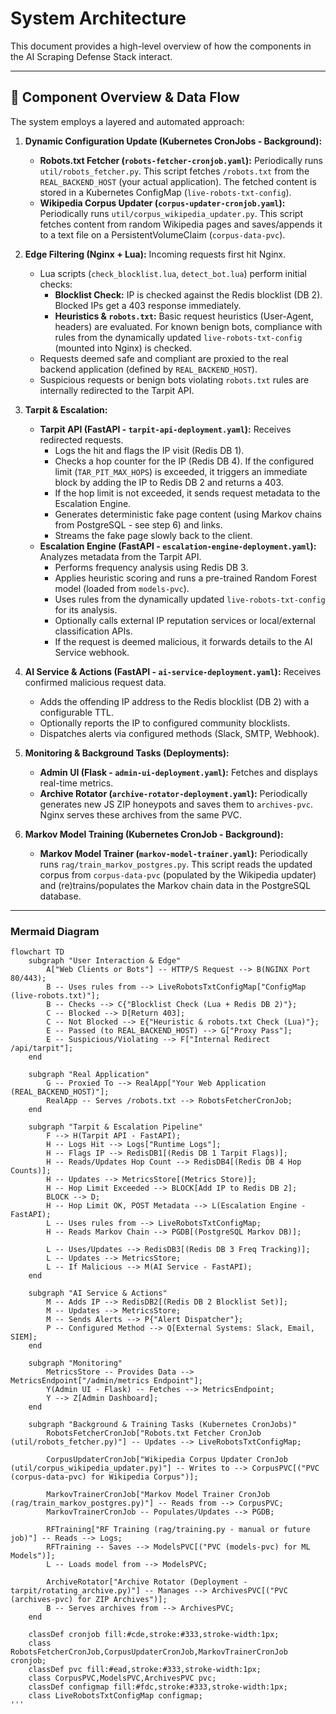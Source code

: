 # System Architecture

This document provides a high-level overview of how the components in the AI Scraping Defense Stack interact.

---

## 🧱 Component Overview & Data Flow

The system employs a layered and automated approach:

1. **Dynamic Configuration Update (Kubernetes CronJobs - Background):**
    * **Robots.txt Fetcher (`robots-fetcher-cronjob.yaml`):** Periodically runs `util/robots_fetcher.py`. This script fetches `/robots.txt` from the `REAL_BACKEND_HOST` (your actual application). The fetched content is stored in a Kubernetes ConfigMap (`live-robots-txt-config`).
    * **Wikipedia Corpus Updater (`corpus-updater-cronjob.yaml`):** Periodically runs `util/corpus_wikipedia_updater.py`. This script fetches content from random Wikipedia pages and saves/appends it to a text file on a PersistentVolumeClaim (`corpus-data-pvc`).

2. **Edge Filtering (Nginx + Lua):** Incoming requests first hit Nginx.
    * Lua scripts (`check_blocklist.lua`, `detect_bot.lua`) perform initial checks:
        * **Blocklist Check:** IP is checked against the Redis blocklist (DB 2). Blocked IPs get a 403 response immediately.
        * **Heuristics & `robots.txt`:** Basic request heuristics (User-Agent, headers) are evaluated. For known benign bots, compliance with rules from the dynamically updated `live-robots-txt-config` (mounted into Nginx) is checked.
    * Requests deemed safe and compliant are proxied to the real backend application (defined by `REAL_BACKEND_HOST`).
    * Suspicious requests or benign bots violating `robots.txt` rules are internally redirected to the Tarpit API.

3. **Tarpit & Escalation:**
    * **Tarpit API (FastAPI - `tarpit-api-deployment.yaml`):** Receives redirected requests.
        * Logs the hit and flags the IP visit (Redis DB 1).
        * Checks a hop counter for the IP (Redis DB 4). If the configured limit (`TAR_PIT_MAX_HOPS`) is exceeded, it triggers an immediate block by adding the IP to Redis DB 2 and returns a 403.
        * If the hop limit is not exceeded, it sends request metadata to the Escalation Engine.
        * Generates deterministic fake page content (using Markov chains from PostgreSQL - see step 6) and links.
        * Streams the fake page slowly back to the client.
    * **Escalation Engine (FastAPI - `escalation-engine-deployment.yaml`):** Analyzes metadata from the Tarpit API.
        * Performs frequency analysis using Redis DB 3.
        * Applies heuristic scoring and runs a pre-trained Random Forest model (loaded from `models-pvc`).
        * Uses rules from the dynamically updated `live-robots-txt-config` for its analysis.
        * Optionally calls external IP reputation services or local/external classification APIs.
        * If the request is deemed malicious, it forwards details to the AI Service webhook.

4. **AI Service & Actions (FastAPI - `ai-service-deployment.yaml`):** Receives confirmed malicious request data.
    * Adds the offending IP address to the Redis blocklist (DB 2) with a configurable TTL.
    * Optionally reports the IP to configured community blocklists.
    * Dispatches alerts via configured methods (Slack, SMTP, Webhook).

5. **Monitoring & Background Tasks (Deployments):**
    * **Admin UI (Flask - `admin-ui-deployment.yaml`):** Fetches and displays real-time metrics.
    * **Archive Rotator (`archive-rotator-deployment.yaml`):** Periodically generates new JS ZIP honeypots and saves them to `archives-pvc`. Nginx serves these archives from the same PVC.

6. **Markov Model Training (Kubernetes CronJob - Background):**
    * **Markov Model Trainer (`markov-model-trainer.yaml`):** Periodically runs `rag/train_markov_postgres.py`. This script reads the updated corpus from `corpus-data-pvc` (populated by the Wikipedia updater) and (re)trains/populates the Markov chain data in the PostgreSQL database.

---

### Mermaid Diagram

```mermaid
flowchart TD
    subgraph "User Interaction & Edge"
        A["Web Clients or Bots"] -- HTTP/S Request --> B(NGINX Port 80/443);
        B -- Uses rules from --> LiveRobotsTxtConfigMap["ConfigMap (live-robots.txt)"];
        B -- Checks --> C{"Blocklist Check (Lua + Redis DB 2)"};
        C -- Blocked --> D[Return 403];
        C -- Not Blocked --> E{"Heuristic & robots.txt Check (Lua)"};
        E -- Passed (to REAL_BACKEND_HOST) --> G["Proxy Pass"];
        E -- Suspicious/Violating --> F["Internal Redirect /api/tarpit"];
    end

    subgraph "Real Application"
        G -- Proxied To --> RealApp["Your Web Application (REAL_BACKEND_HOST)"];
        RealApp -- Serves /robots.txt --> RobotsFetcherCronJob;
    end

    subgraph "Tarpit & Escalation Pipeline"
        F --> H(Tarpit API - FastAPI);
        H -- Logs Hit --> Logs["Runtime Logs"];
        H -- Flags IP --> RedisDB1[(Redis DB 1 Tarpit Flags)];
        H -- Reads/Updates Hop Count --> RedisDB4[(Redis DB 4 Hop Counts)];
        H -- Updates --> MetricsStore[(Metrics Store)];
        H -- Hop Limit Exceeded --> BLOCK[Add IP to Redis DB 2];
        BLOCK --> D;
        H -- Hop Limit OK, POST Metadata --> L(Escalation Engine - FastAPI);
        L -- Uses rules from --> LiveRobotsTxtConfigMap;
        H -- Reads Markov Chain --> PGDB[(PostgreSQL Markov DB)];

        L -- Uses/Updates --> RedisDB3[(Redis DB 3 Freq Tracking)];
        L -- Updates --> MetricsStore;
        L -- If Malicious --> M(AI Service - FastAPI);
    end

    subgraph "AI Service & Actions"
        M -- Adds IP --> RedisDB2[(Redis DB 2 Blocklist Set)];
        M -- Updates --> MetricsStore;
        M -- Sends Alerts --> P{"Alert Dispatcher"};
        P -- Configured Method --> Q[External Systems: Slack, Email, SIEM];
    end

    subgraph "Monitoring"
        MetricsStore -- Provides Data --> MetricsEndpoint["/admin/metrics Endpoint"];
        Y(Admin UI - Flask) -- Fetches --> MetricsEndpoint;
        Y --> Z[Admin Dashboard];
    end

    subgraph "Background & Training Tasks (Kubernetes CronJobs)"
        RobotsFetcherCronJob["Robots.txt Fetcher CronJob (util/robots_fetcher.py)"] -- Updates --> LiveRobotsTxtConfigMap;
        
        CorpusUpdaterCronJob["Wikipedia Corpus Updater CronJob (util/corpus_wikipedia_updater.py)"] -- Writes to --> CorpusPVC[("PVC (corpus-data-pvc) for Wikipedia Corpus")];
        
        MarkovTrainerCronJob["Markov Model Trainer CronJob (rag/train_markov_postgres.py)"] -- Reads from --> CorpusPVC;
        MarkovTrainerCronJob -- Populates/Updates --> PGDB;

        RFTraining["RF Training (rag/training.py - manual or future job)"] -- Reads --> Logs;
        RFTraining -- Saves --> ModelsPVC[("PVC (models-pvc) for ML Models")];
        L -- Loads model from --> ModelsPVC;

        ArchiveRotator["Archive Rotator (Deployment - tarpit/rotating_archive.py)"] -- Manages --> ArchivesPVC[("PVC (archives-pvc) for ZIP Archives")];
        B -- Serves archives from --> ArchivesPVC;
    end

    classDef cronjob fill:#cde,stroke:#333,stroke-width:1px;
    class RobotsFetcherCronJob,CorpusUpdaterCronJob,MarkovTrainerCronJob cronjob;
    classDef pvc fill:#ead,stroke:#333,stroke-width:1px;
    class CorpusPVC,ModelsPVC,ArchivesPVC pvc;
    classDef configmap fill:#fdc,stroke:#333,stroke-width:1px;
    class LiveRobotsTxtConfigMap configmap;
'''
